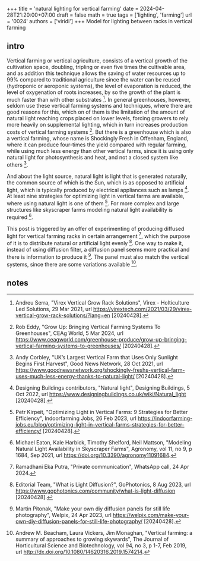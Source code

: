 +++
title = 'natural lighting for vertical farming'
date = 2024-04-28T21:20:00+07:00
draft = false
math = true
tags = ['lighting', 'farming']
url = '0024'
authors = ['viridi']
+++
Model for lighting between racks in vertical farming <!--more-->


## intro


Vertical farming or vertical agriculture, consists of a vertical growth of the cultivation space, doubling, tripling or even five times the cultivable area, and as addition this technique allows the saving of water resources up to 99% compared to traditional agriculture since the water can be reused (hydroponic or aeroponic systems), the level of evaporation is reduced, the level of oxygenation of roots increases, by so the growth of the plant is much faster than with other substrates [^serra_2021]. In general greenhouses, however, seldom use these vertical farming systems and techniques, where there are good reasons for this, which on of them is the limitation of the amount of natural light reaching crops placed on lower levels, forcing growers to rely more heavily on supplemental lighting, which in turn increases production costs of vertical farming systems [^eddy_2024]. But there is a greenhouse which is also a vertical farming, whose name is Shockingly Fresh in Offenham, England, where it can produce four-times the yield compared with regular farming, while using much less energy than other vertical farms, since it is using only natural light for photosynthesis and heat, and not a closed system like others [^corbley_2021].

And about the light source, natural light is light that is generated naturally, the common source of which is the Sun, which is as opposed to artificial light, which is typically produced by electrical appliances such as lamps [^dbcontributors_2022]. At least nine strategies for optimizing light in vertical farms are available, where using natural light is one of them [^kirpeit_2023]. For more complex and large structures like skyscraper farms modeling natural light availability is required [^eaton_2021].

This post is triggered by an offer of experimenting of producing diffused light for vertical farming racks in certain arrangement [^putra_2024], which the purpose of it is to distribute natural or artificial light evenly [^gophotoniceditor]. One way to make it, instead of using diffusion filter, a diffusion panel seems more practical and there is information to produce it [^pitonak_2023]. The panel must also match the vertical systems, since there are some variations available [^beacham_2019].


## notes
[^beacham_2019]: Andrew M. Beacham, Laura Vickers, Jim Monaghan, "Vertical farming: a summary of approaches to growing skywards", The Journal of Horticultural Science and Biotechnology, vol 94, no 3, p 1-7, Feb 2019, url http://dx.doi.org/10.1080/14620316.2019.1574214.
[^corbley_2021]: Andy Corbley, "UK’s Largest Vertical Farm that Uses Only Sunlight Begins First Harvest", Good News Network, 28 Oct 2021, url https://www.goodnewsnetwork.org/shockingly-freshs-vertical-farm-uses-much-less-energy-thanks-to-natural-light/ [20240428].
[^dbcontributors_2022]: Designing Buildings contributors, "Natural light", Designing Buildings, 5 Oct 2022, url https://www.designingbuildings.co.uk/wiki/Natural_light [20240428].
[^eaton_2021]:  Michael Eaton, Kale Harbick, Timothy Shelford, Neil Mattson, "Modeling Natural Light Availability in Skyscraper Farms", Agronomy, vol 11, no 9, p 1684, Sep 2021, url https://doi.org/10.3390/agronomy11091684.
[^eddy_2024]: Rob Eddy, "Grow Up: Bringing Vertical Farming Systems To Greenhouses", CEAg World, 5 Mar 2024, url https://www.ceagworld.com/greenhouse-produce/grow-up-bringing-vertical-farming-systems-to-greenhouses/ [20240428].
[^gophotoniceditor]: Editorial Team, "What is Light Diffusion?", GoPhotonics, 8 Aug 2023, url https://www.gophotonics.com/community/what-is-light-diffusion [20240428].
[^kirpeit_2023]: Petr Kirpeit, "Optimizing Light in Vertical Farms: 9 Strategies for Better Efficiency", Indoorfarming Jobs, 26 Feb 2023, url https://indoorfarming-jobs.eu/blog/optimizing-light-in-vertical-farms-strategies-for-better-efficiency/ [20240428].
[^putra_2024]: Ramadhani Eka Putra, "Private communication", WhatsApp call, 24 Apr 2024.
[^pitonak_2023]: Martin Pitonak, "Make your own diy diffusion panels for still life photography", Welpix, 24 Apr 2023, url https://welpix.com/make-your-own-diy-diffusion-panels-for-still-life-photography/ [20240428].
[^serra_2021]: Andreu Serra, "Virex Vertical Grow Rack Solutions", Virex - Holticulture Led Solutions, 29 Mar 2021, url https://virextech.com/2021/03/29/virex-vertical-grow-rack-solutions/?lang=en [20240428].